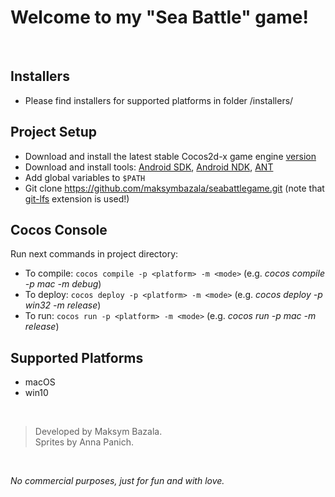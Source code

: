 # Welcome to my "Sea Battle" game!
<br />

## Installers
* Please find installers for supported platforms in folder /installers/

## Project Setup
* Download and install the latest stable Cocos2d-x game engine [version](https://cocos2d-x.org/download)
* Download and install tools: [Android SDK](https://developer.android.com/sdk/index.html), [Android NDK](https://developer.android.com/tools/sdk/ndk/index.html), [ANT](https://ant.apache.org/)
* Add global variables to `$PATH`
* Git clone https://github.com/maksymbazala/seabattlegame.git (note that [git-lfs](https://git-lfs.github.com/) extension is used!)

## Cocos Console
Run next commands in project directory:
* To compile: `cocos compile -p <platform> -m <mode>` (e.g. *cocos compile -p mac -m debug*)
* To deploy: `cocos deploy -p <platform> -m <mode>` (e.g. *cocos deploy -p win32 -m release*)
* To run: `cocos run -p <platform> -m <mode>` (e.g. *cocos run -p mac -m release*)

## Supported Platforms
* macOS
* win10
<br />

> Developed by Maksym Bazala.
\
> Sprites by Anna Panich.
<br />

*No commercial purposes, just for fun and with love.*
